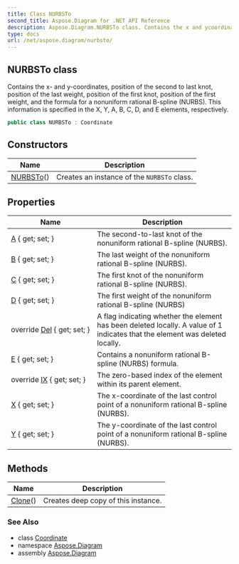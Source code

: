 ```yaml
---
title: Class NURBSTo
second_title: Aspose.Diagram for .NET API Reference
description: Aspose.Diagram.NURBSTo class. Contains the x and ycoordinates position of the second to last knot position of the last weight position of the first knot position of the first weight and the formula for a nonuniform rational Bspline NURBS. This information is specified in the X Y A B C D and E elements respectively
type: docs
url: /net/aspose.diagram/nurbsto/
---
```

## NURBSTo class

Contains the x- and y-coordinates, position of the second to last knot, position of the last weight, position of the first knot, position of the first weight, and the formula for a nonuniform rational B-spline (NURBS). This information is specified in the X, Y, A, B, C, D, and E elements, respectively.

```csharp
public class NURBSTo : Coordinate
```

## Constructors

| Name | Description |
| --- | --- |
| [NURBSTo](nurbsto/)() | Creates an instance of the `NURBSTo` class. |

## Properties

| Name | Description |
| --- | --- |
| [A](../../aspose.diagram/nurbsto/a/) { get; set; } | The second-to-last knot of the nonuniform rational B-spline (NURBS). |
| [B](../../aspose.diagram/nurbsto/b/) { get; set; } | The last weight of the nonuniform rational B-spline (NURBS). |
| [C](../../aspose.diagram/nurbsto/c/) { get; set; } | The first knot of the nonuniform rational B-spline (NURBS). |
| [D](../../aspose.diagram/nurbsto/d/) { get; set; } | The first weight of the nonuniform rational B-spline (NURBS) |
| override [Del](../../aspose.diagram/nurbsto/del/) { get; set; } | A flag indicating whether the element has been deleted locally. A value of 1 indicates that the element was deleted locally. |
| [E](../../aspose.diagram/nurbsto/e/) { get; set; } | Contains a nonuniform rational B-spline (NURBS) formula. |
| override [IX](../../aspose.diagram/nurbsto/ix/) { get; set; } | The zero-based index of the element within its parent element. |
| [X](../../aspose.diagram/nurbsto/x/) { get; set; } | The x-coordinate of the last control point of a nonuniform rational B-spline (NURBS). |
| [Y](../../aspose.diagram/nurbsto/y/) { get; set; } | The y-coordinate of the last control point of a nonuniform rational B-spline (NURBS). |

## Methods

| Name | Description |
| --- | --- |
| [Clone](../../aspose.diagram/coordinate/clone/)() | Creates deep copy of this instance. |

### See Also

* class [Coordinate](../coordinate/)
* namespace [Aspose.Diagram](../../aspose.diagram/)
* assembly [Aspose.Diagram](../../)


